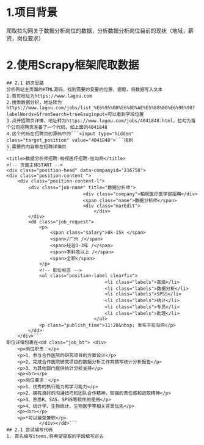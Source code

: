 # 1.项目背景
爬取拉勾网关于数据分析岗位的数据，分析数据分析岗位目前的现状（地域，薪资，岗位要求）

# 2.使用Scrapy框架爬取数据
    ## 2.1 初次思路
    分析网站主页面的HTML源码，找到需要的变量的位置，提取，将数据写入文本
    1.首页地址为https://www.lagou.com
    2.搜索数据分析，地址转为https://www.lagou.com/jobs/list_%E6%95%B0%E6%8D%AE%E5%88%86%E6%9E%90?labelWords=&fromSearch=true&suginput=可以看到字段位置
    3.点开招聘页详情，地址转为https://www.lagou.com/jobs/4041848.html，拉勾为每个公司招聘页准备了一个代码，如上面的4041848
    4.这个代码在招聘页的源码中的```<input type="hidden" class="target_position" value="4041848">```找到
    5.需要的内容都在招聘详情页
    ```
    <title>数据分析师招聘-柏视医疗招聘-拉勾网</title>
    <!-- 页面主体START -->
    <div class="position-head" data-companyid="216758">
    <div class="position-content ">
        <div class="position-content-l">
            <div class="job-name" title="数据分析师">
                                <div class="company">柏视医疗医学部招聘</div>
                                <span class="name">数据分析师</span>
                                <div class="marEdit">
                                    </div>
            </div>
            <dd class="job_request">
                <p>
                    <span class="salary">8k-15k </span>
                    <span>/广州 /</span>
                    <span>经验1-3年 /</span>
                    <span>本科及以上 /</span>
                    <span>全职</span>
                </p>
                <!-- 职位标签 -->
                <ul class="position-label clearfix">
                                        <li class="labels">高级</li>
                                        <li class="labels">数据分析</li>
                                        <li class="labels">SPSS</li>
                                        <li class="labels">统计</li>
                                        <li class="labels">专员</li>
                                        <li class="labels">助理</li>
                                    </ul>
                <p class="publish_time">11:28&nbsp; 发布于拉勾网</p>
            </dd>
        </div>```
    职位详情包裹在<dd class="job_bt"> <div>
        <p>岗位职责：</p>
        <p>1、参与合作医院的研究项目的方案设计</p>
        <p>2、完成合作医院研究项目的数据分析工作并撰写统计分析报告</p>
        <p>3、为其他部门提供统计分析支持</p>
        <p><br></p>
        <p>岗位要求：</p>
        <p>1、优秀的执行能力和学习能力</p>
        <p>2、拥有良好的沟通技巧和团队合作精神，较强的责任感和进取精神</p>
        <p>3、熟悉R、SAS、SPSS等软件的使用</p>
        <p>4、统计学、生物统计、生物医学等相关背景优先</p>
        <p><br></p>
        <p>*可以接受兼职</p>
                </div></dd>```
    ## 2.1 尝试编写代码
    1. 首先编写items,将希望获取的字段填写进去
    